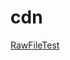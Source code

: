 # cdn

[RawFileTest](https://raw.githubusercontent.com/MixClient/MeshesLibrary/master/PBR_Spheres.glb)
